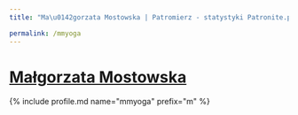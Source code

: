 ```yaml
---
title: "Ma\u0142gorzata Mostowska | Patromierz - statystyki Patronite.pl"

permalink: /mmyoga
---
```


# [Małgorzata Mostowska](https://patronite.pl/mmyoga)

{% include profile.md name="mmyoga" prefix="m" %}
